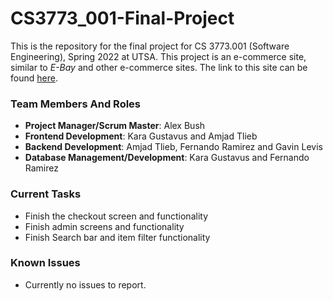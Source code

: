 # CS3773_001-Final-Project
This is the repository for the final project for CS 3773.001 (Software Engineering), Spring 2022 at UTSA. This project is an e-commerce site, similar to *E-Bay* and other e-commerce sites. The link to this site can be found [here](http://3.142.242.98/).

### Team Members And Roles ###
- **Project Manager/Scrum Master**: Alex Bush
- **Frontend Development**: Kara Gustavus and Amjad Tlieb
- **Backend Development**: Amjad Tlieb, Fernando Ramirez and Gavin Levis
- **Database Management/Development**: Kara Gustavus and Fernando Ramirez

### Current Tasks ###
- Finish the checkout screen and functionality
- Finish admin screens and functionality
- Finish Search bar and item filter functionality 
### Known Issues ###
- Currently no issues to report.
